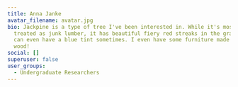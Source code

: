 ```yaml
---
title: Anna Janke
avatar_filename: avatar.jpg
bio: Jackpine is a type of tree I've been interested in. While it's mostly
  treated as junk lumber, it has beautiful fiery red streaks in the grain and
  can even have a blue tint sometimes. I even have some furniture made of this
  wood!
social: []
superuser: false
user_groups:
  - Undergraduate Researchers
---
```

